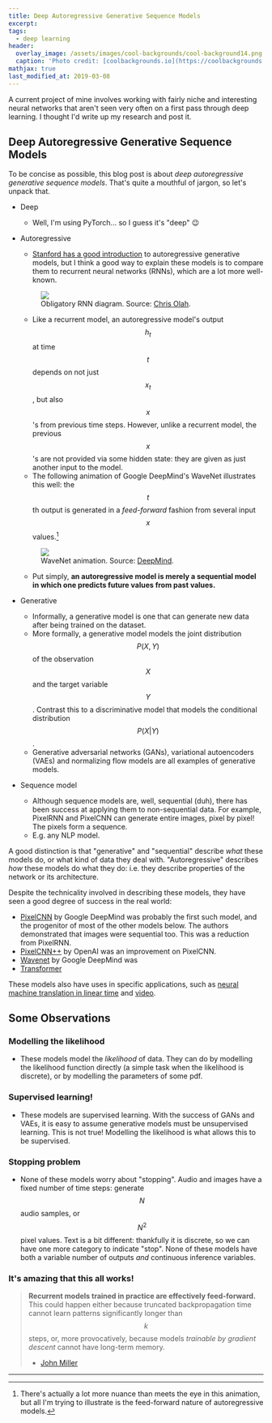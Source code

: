 ```yaml
---
title: Deep Autoregressive Generative Sequence Models
excerpt:
tags:
  - deep learning
header:
  overlay_image: /assets/images/cool-backgrounds/cool-background14.png
  caption: 'Photo credit: [coolbackgrounds.io](https://coolbackgrounds.io/)'
mathjax: true
last_modified_at: 2019-03-08
---
```


A current project of mine involves working with fairly niche and interesting
neural networks that aren't seen very often on a first pass through deep
learning. I thought I'd write up my research and post it.

## Deep Autoregressive Generative Sequence Models

To be concise as possible, this blog post is about _deep autoregressive
generative sequence models_. That's quite a mouthful of jargon, so let's unpack
that.

- Deep
    * Well, I'm using PyTorch... so I guess it's "deep" :wink:
- Autoregressive
    * [Stanford has a good introduction](https://deepgenerativemodels.github.io/notes/autoregressive/)
      to autoregressive generative models, but I think a good way to explain
      these models is to compare them to recurrent neural networks (RNNs), which
      are a lot more well-known.

    <figure>
        <a href="https://colah.github.io/posts/2015-08-Understanding-LSTMs/img/RNN-unrolled.png"><img src="https://colah.github.io/posts/2015-08-Understanding-LSTMs/img/RNN-unrolled.png"></a>
        <figcaption>Obligatory RNN diagram. Source: <a href="https://colah.github.io/posts/2015-08-Understanding-LSTMs/">Chris Olah</a>.</figcaption>
    </figure>

    * Like a recurrent model, an autoregressive model's output $$h_t$$ at time
      $$t$$ depends on not just $$x_t$$, but also $$x$$'s from previous time
      steps. However, unlike a recurrent model, the previous $$x$$'s are not
      provided via some hidden state: they are given as just another input to
      the model.
    * The following animation of Google DeepMind's WaveNet illustrates this
      well: the $$t$$th output is generated in a _feed-forward_ fashion from
      several input $$x$$ values.[^1]

    <figure>
        <a href="https://storage.googleapis.com/deepmind-live-cms/documents/BlogPost-Fig2-Anim-160908-r01.gif"><img src="https://storage.googleapis.com/deepmind-live-cms/documents/BlogPost-Fig2-Anim-160908-r01.gif"></a>
        <figcaption>WaveNet animation. Source: <a href="https://deepmind.com/blog/wavenet-generative-model-raw-audio/">DeepMind</a>.</figcaption>
    </figure>

    * Put simply, **an autoregressive model is merely a sequential model in
      which one predicts future values from past values.**

- Generative
    * Informally, a generative model is one that can generate new data after
      being trained on the dataset.
    * More formally, a generative model models the joint distribution
      $$P(X, Y)$$ of the observation $$X$$ and the target variable $$Y$$.
      Contrast this to a discriminative model that models the conditional
      distribution $$P(X|Y)$$.
    * Generative adversarial networks (GANs), variational autoencoders (VAEs)
      and normalizing flow models are all examples of generative models.

- Sequence model
    * Although sequence models are, well, sequential (duh), there has been
      success at applying them to non-sequential data. For example, PixelRNN and
      PixelCNN can generate entire images, pixel by pixel! The pixels form a
      sequence.
    * E.g. any NLP model.

A good distinction is that "generative" and "sequential" describe _what_ these
models do, or what kind of data they deal with. "Autoregressive" describes _how_
these models do what they do: i.e. they describe properties of the network or
its architecture.

Despite the technicality involved in describing these models, they have seen a
good degree of success in the real world:

 - [PixelCNN](https://arxiv.org/abs/1601.06759) by Google DeepMind was probably
   the first such model, and the progenitor of most of the other models below.
   The authors demonstrated that images were sequential too. This was a
   reduction from PixelRNN.
 - [PixelCNN++](https://arxiv.org/abs/1701.05517) by OpenAI was an improvement
   on PixelCNN.
 - [Wavenet](https://deepmind.com/blog/wavenet-generative-model-raw-audio/) by
   Google DeepMind was
 - [Transformer](https://arxiv.org/abs/1706.03762)

These models also have uses in specific applications, such as [neural machine
translation in linear time](https://arxiv.org/abs/1610.10099) and
[video](https://arxiv.org/abs/1610.00527).

## Some Observations

### Modelling the likelihood

 - These models model the _likelihood_ of data. They can do by modelling the
   likelihood function directly (a simple task when the likelihood is discrete),
   or by modelling the parameters of some pdf.

### Supervised learning!

 - These models are supervised learning. With the success of GANs and VAEs, it
   is easy to assume generative models must be unsupervised learning. This is
   not true! Modelling the likelihood is what allows this to be supervised.

### Stopping problem

 - None of these models worry about "stopping". Audio and images have a fixed
   number of time steps: generate $$N$$ audio samples, or $$N^2$$ pixel values.
   Text is a bit different: thankfully it is discrete, so we can have one more
   category to indicate "stop". None of these models have both a variable number
   of outputs _and_ continuous inference variables.

### It's amazing that this all works!

> **Recurrent models trained in practice are effectively feed-forward.** This
> could happen either because truncated backpropagation time cannot learn
> patterns significantly longer than $$k$$ steps, or, more provocatively,
> because models _trainable by gradient descent_ cannot have long-term memory.
> - [John Miller](http://www.offconvex.org/2018/07/27/approximating-recurrent/)

---

[^1]: There's actually a lot more nuance than meets the eye in this animation, but all I'm trying to illustrate is the feed-forward nature of autoregressive models.
